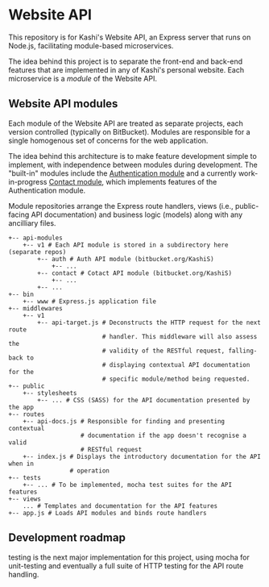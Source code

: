 # Website API
This repository is for Kashi's Website API, an Express server that runs on Node.js, facilitating module-based microservices.

The idea behind this project is to separate the front-end and back-end features that are implemented in any of Kashi's personal website. Each microservice is a _module_ of the Website API.

## Website API modules

Each module of the Website API are treated as separate projects, each version controlled (typically on BitBucket). Modules are responsible for a single homogenous set of concerns for the web application.

The idea behind this architecture is to make feature development simple to implement, with independence between modules during development. The "built-in" modules include the [Authentication module](https://bitbucket.org/KashiS/website-api-api-modules-v1-auth) and a currently work-in-progress [Contact module](https://bitbucket.org/KashiS/website-api-api-modules-v1-contact), which implements features of the Authentication module.

Module repositories arrange the Express route handlers, views (i.e., public-facing API documentation) and business logic (models) along with any ancilliary files.

```
+-- api-modules
    +-- v1 # Each API module is stored in a subdirectory here (separate repos)
    	+-- auth # Auth API module (bitbucket.org/KashiS)
        	+-- ...
        +-- contact # Cotact API module (bitbucket.org/KashiS)
        	+-- ...
        +-- ...
+-- bin
	+-- www # Express.js application file
+-- middlewares
	+-- v1
    	+-- api-target.js # Deconstructs the HTTP request for the next route 
                          # handler. This middleware will also assess the
                          # validity of the RESTful request, falling-back to
                          # displaying contextual API documentation for the
                          # specific module/method being requested.
+-- public
	+-- stylesheets
    	+-- ... # CSS (SASS) for the API documentation presented by the app
+-- routes
	+-- api-docs.js # Responsible for finding and presenting contextual
    				# documentation if the app doesn't recognise a valid
                    # RESTful request
    +-- index.js # Displays the introductory documentation for the API when in
    			 # operation
+-- tests
	+-- ... # To be implemented, mocha test suites for the API features
+-- views
	... # Templates and documentation for the API features
+-- app.js # Loads API modules and binds route handlers
```

## Development roadmap

testing is the next major implementation for this project, using mocha for unit-testing and eventually a full suite of HTTP testing for the API route handling.